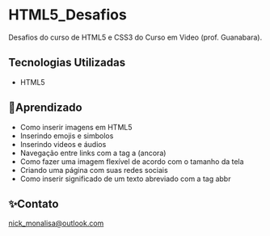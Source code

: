# HTML5_Desafios

 Desafios do curso de HTML5 e CSS3 do Curso em Video (prof. Guanabara).

 ## Tecnologias Utilizadas
 - HTML5

 ## 🚀Aprendizado
 - Como inserir imagens em HTML5
 - Inserindo emojis e simbolos
 - Inserindo videos e áudios
 - Navegação entre links com a tag a (ancora)
- Como fazer uma imagem flexível de acordo com o tamanho da tela
- Criando uma página com suas redes sociais
- Como inserir significado de um texto abreviado com a tag abbr

## ✨Contato
nick_monalisa@outlook.com